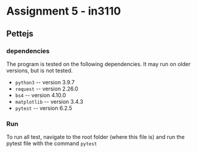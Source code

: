# Assignment 5 - in3110
## Pettejs

### dependencies 
The program is tested on the following dependencies. It may run on older versions, but is not tested.  
- `python3` -- version 3.9.7  
- `request` -- version 2.26.0  
- `bs4` -- version 4.10.0  
- `matplotlib` -- version 3.4.3  
- `pytest` -- version 6.2.5   

### Run 
To run all test, navigate to the root folder (where this file is)
and run the pytest file with the command `pytest`
